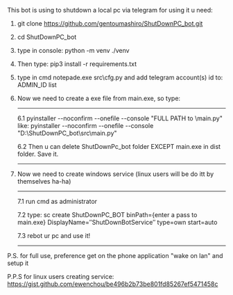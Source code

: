 
This bot is using to shutdown a local pc via telegram for using it u need:

1) git clone https://github.com/gentoumashiro/ShutDownPC_bot.git
2) cd ShutDownPC_bot
3) type in console: python -m venv ./venv
4) Then type: pip3 install -r requirements.txt
5) type in cmd notepade.exe src\cfg.py and add telegram account(s) id to: ADMIN_ID list
6) Now we need to create a exe file from main.exe, so type:
	____________________________
	6.1 pyinstaller --noconfirm --onefile --console "FULL PATH to \main.py"
	like: pyinstaller --noconfirm --onefile --console "D:\ShutDownPC_bot\src\main.py"

	6.2 Then u can delete ShutDownPc_bot folder EXCEPT main.exe in dist folder. Save it.
	____________________________

7) Now we need to create windows service (linux users will be do itt by themselves ha-ha)
	____________________________
	7.1 run cmd as administrator
	
	7.2 type: sc create ShutDownPC_BOT binPath={enter a pass to main.exe} DisplayName=″ShutDownBotService″ type=own start=auto
	
	7.3 rebot ur pc and use it!
	____________________________

P.S. for full use, preference get on the phone application "wake on lan" and setup it

P.P.S for linux users creating service: https://gist.github.com/ewenchou/be496b2b73be801fd85267ef5471458c
